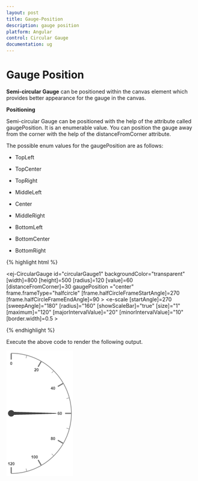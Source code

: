 ```yaml
---
layout: post
title: Gauge-Position
description: gauge position
platform: Angular
control: Circular Gauge
documentation: ug
---
```


# Gauge Position

**Semi-circular Gauge** can be positioned within the canvas element which provides better appearance for the gauge in the canvas.

**Positioning**

Semi-circular Gauge can be positioned with the help of the attribute called gaugePosition. It is an enumerable value. You can position the gauge away from the corner with the help of the distanceFromCorner attribute. 

The possible enum values for the gaugePosition are as follows:

* TopLeft

* TopCenter

* TopRight

* MiddleLeft

* Center

* MiddleRight

* BottomLeft

* BottomCenter

* BottomRight

{% highlight html %}

 <ej-CircularGauge id="circularGauge1" backgroundColor="transparent" [width]=800 
         [height]=500 [radius]=120 [value]=60 [distanceFromCorner]=30 gaugePosition ="center"
         frame.frameType="halfcircle" [frame.halfCircleFrameStartAngle]=270 
         [frame.halfCircleFrameEndAngle]=90 >
     <e-scales>
          <e-scale [startAngle]=270 [sweepAngle]="180" [radius]="160" [showScaleBar]="true" 
              [size]="1" [maximum]="120" [majorIntervalValue]="20" [minorIntervalValue]="10" 
              [border.width]=0.5 >
          </e-scale>
       </e-scales>
  </ej-CircularGauge>

 {% endhighlight %}
 
Execute the above code to render the following output.

![](Gauge-Position_images/Gauge-Position_img1.png)

